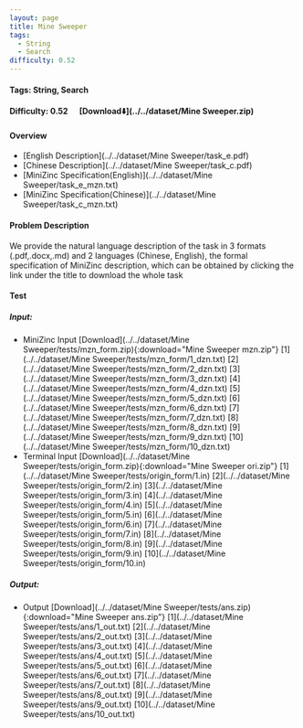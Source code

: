 ```yaml
---
layout: page
title: Mine Sweeper
tags:
  - String
  - Search
difficulty: 0.52
---
```


#### Tags: String, Search
#### Difficulty: 0.52 &nbsp;&nbsp;&nbsp;&nbsp; [Download⬇️](../../dataset/Mine Sweeper.zip)
#### Overview
- [English Description](../../dataset/Mine Sweeper/task_e.pdf)
- [Chinese Description](../../dataset/Mine Sweeper/task_c.pdf)
- [MiniZinc Specification(English)](../../dataset/Mine Sweeper/task_e_mzn.txt)
- [MiniZinc Specification(Chinese)](../../dataset/Mine Sweeper/task_c_mzn.txt)

#### Problem Description
We provide the natural language description of the task in 3 formats (.pdf,.docx,.md) and 2 languages (Chinese, English), the formal specification of MiniZinc description, which can be obtained by clicking the link under the title to download the whole task
#### Test
##### Input:
- MiniZinc Input [Download](../../dataset/Mine Sweeper/tests/mzn_form.zip){:download="Mine Sweeper mzn.zip"} [1](../../dataset/Mine Sweeper/tests/mzn_form/1_dzn.txt) [2](../../dataset/Mine Sweeper/tests/mzn_form/2_dzn.txt) [3](../../dataset/Mine Sweeper/tests/mzn_form/3_dzn.txt) [4](../../dataset/Mine Sweeper/tests/mzn_form/4_dzn.txt) [5](../../dataset/Mine Sweeper/tests/mzn_form/5_dzn.txt) [6](../../dataset/Mine Sweeper/tests/mzn_form/6_dzn.txt) [7](../../dataset/Mine Sweeper/tests/mzn_form/7_dzn.txt) [8](../../dataset/Mine Sweeper/tests/mzn_form/8_dzn.txt) [9](../../dataset/Mine Sweeper/tests/mzn_form/9_dzn.txt) [10](../../dataset/Mine Sweeper/tests/mzn_form/10_dzn.txt) 
- Terminal Input [Download](../../dataset/Mine Sweeper/tests/origin_form.zip){:download="Mine Sweeper ori.zip"} [1](../../dataset/Mine Sweeper/tests/origin_form/1.in) [2](../../dataset/Mine Sweeper/tests/origin_form/2.in) [3](../../dataset/Mine Sweeper/tests/origin_form/3.in) [4](../../dataset/Mine Sweeper/tests/origin_form/4.in) [5](../../dataset/Mine Sweeper/tests/origin_form/5.in) [6](../../dataset/Mine Sweeper/tests/origin_form/6.in) [7](../../dataset/Mine Sweeper/tests/origin_form/7.in) [8](../../dataset/Mine Sweeper/tests/origin_form/8.in) [9](../../dataset/Mine Sweeper/tests/origin_form/9.in) [10](../../dataset/Mine Sweeper/tests/origin_form/10.in) 

##### Output:
- Output [Download](../../dataset/Mine Sweeper/tests/ans.zip){:download="Mine Sweeper ans.zip"} [1](../../dataset/Mine Sweeper/tests/ans/1_out.txt) [2](../../dataset/Mine Sweeper/tests/ans/2_out.txt) [3](../../dataset/Mine Sweeper/tests/ans/3_out.txt) [4](../../dataset/Mine Sweeper/tests/ans/4_out.txt) [5](../../dataset/Mine Sweeper/tests/ans/5_out.txt) [6](../../dataset/Mine Sweeper/tests/ans/6_out.txt) [7](../../dataset/Mine Sweeper/tests/ans/7_out.txt) [8](../../dataset/Mine Sweeper/tests/ans/8_out.txt) [9](../../dataset/Mine Sweeper/tests/ans/9_out.txt) [10](../../dataset/Mine Sweeper/tests/ans/10_out.txt) 

